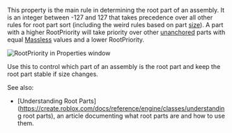 This property is the main rule in determining the root part of an
assembly. It is an integer between -127 and 127 that takes precedence over
all other rules for root part sort (including the weird rules based on
part [size](https://create.roblox.com/docs/reference/engine/classes/BasePart#Size)). A part with a higher RootPriority will take
priority over other [unanchored](https://create.roblox.com/docs/reference/engine/classes/BasePart#Anchored) parts with equal
[Massless](https://create.roblox.com/docs/reference/engine/classes/BasePart#Massless) values and a lower RootPriority.

![RootPriority in Properties window](https://prod.docsiteassets.roblox.com/assets/bltc008b2f69b29c958/Screen_Shot_2019-01-18_at_10.09.15_PM.png)

Use this to control which part of an assembly is the root part and keep
the root part stable if size changes.

See also:

- [Understanding Root Parts](https://create.roblox.com/docs/reference/engine/classes/understanding root parts), an article
  documenting what root parts are and how to use them.